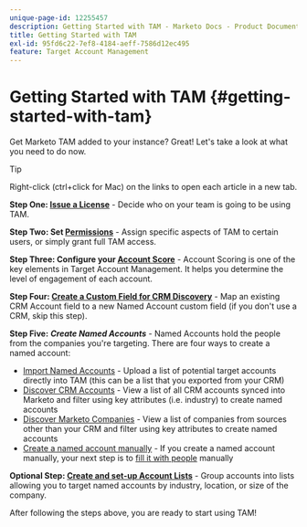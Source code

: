 ```yaml
---
unique-page-id: 12255457
description: Getting Started with TAM - Marketo Docs - Product Documentation
title: Getting Started with TAM
exl-id: 95fd6c22-7ef8-4184-aeff-7586d12ec495
feature: Target Account Management
---
```

# Getting Started with TAM {#getting-started-with-tam}

Get Marketo TAM added to your instance? Great! Let's take a look at what you need to do now.

>[!TIP]
>
>Right-click (ctrl+click for Mac) on the links to open each article in a new tab.

**Step One: [Issue a License](/help/marketo/product-docs/target-account-management/setup-tam/issue-a-license.md)** - Decide who on your team is going to be using TAM.

**Step Two: Set [Permissions](/help/marketo/product-docs/target-account-management/setup-tam/permissions.md)** - Assign specific aspects of TAM to certain users, or simply grant full TAM access.

**Step Three: Configure your [Account Score](/help/marketo/product-docs/target-account-management/setup-tam/account-score.md)** - Account Scoring is one of the key elements in Target Account Management. It helps you determine the level of engagement of each account.

**Step Four: [Create a Custom Field for CRM Discovery](/help/marketo/product-docs/target-account-management/setup-tam/create-a-custom-field-for-crm-discovery.md)** - Map an existing CRM Account field to a new Named Account custom field (if you don't use a CRM, skip this step).

**Step Five:** **_Create Named Accounts_** - Named Accounts hold the people from the companies you're targeting. There are four ways to create a named account:

* [Import Named Accounts](/help/marketo/product-docs/target-account-management/target/named-accounts/import-named-accounts.md) - Upload a list of potential target accounts directly into TAM (this can be a list that you exported from your CRM)
* [Discover CRM Accounts](/help/marketo/product-docs/target-account-management/target/named-accounts/discover-accounts.md#discover-crm-accounts) - View a list of all CRM accounts synced into Marketo and filter using key attributes (i.e. industry) to create named accounts
* [Discover Marketo Companies](/help/marketo/product-docs/target-account-management/target/named-accounts/discover-accounts.md#discover-marketo-companies) - View a list of companies from sources other than your CRM and filter using key attributes to create named accounts
* [Create a named account manually](/help/marketo/product-docs/target-account-management/target/named-accounts/create-a-named-account.md) - If you create a named account manually, your next step is to [fill it with people](/help/marketo/product-docs/target-account-management/target/named-accounts/add-people-to-a-named-account.md) manually

**Optional Step: [Create and set-up Account Lists](/help/marketo/product-docs/target-account-management/target/account-lists.md#create-a-new-account-list)** - Group accounts into lists allowing you to target named accounts by industry, location, or size of the company.

After following the steps above, you are ready to start using TAM!
